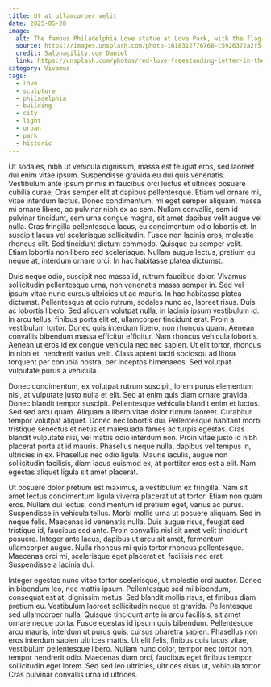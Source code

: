 ```yaml
---
title: Ut at ullamcorper velit
date: 2025-05-28
image:
  alt: The famous Philadelphia Love statue at Love Park, with the flag-lined Benjamin Franklin Parkway in the background
  source: https://images.unsplash.com/photo-1618312776768-c5926372a2f5
  credit: Salonagility.com Daniel
  link: https://unsplash.com/photos/red-love-freestanding-letter-in-the-street-yElP7IU8ttg
category: Vivamus
tags:
  - love
  - sculpture
  - philadelphia
  - building
  - city
  - light
  - urban
  - park
  - historic
---
```


Ut sodales, nibh ut vehicula dignissim, massa est feugiat eros, sed laoreet dui enim vitae ipsum. Suspendisse gravida eu dui quis venenatis. Vestibulum ante ipsum primis in faucibus orci luctus et ultrices posuere cubilia curae; Cras semper elit at dapibus pellentesque. Etiam vel ornare mi, vitae interdum lectus. Donec condimentum, mi eget semper aliquam, massa mi ornare libero, ac pulvinar nibh ex ac sem. Nullam convallis, sem id pulvinar tincidunt, sem urna congue magna, sit amet dapibus velit augue vel nulla. Cras fringilla pellentesque lacus, eu condimentum odio lobortis et. In suscipit lacus vel scelerisque sollicitudin. Fusce non lacinia eros, molestie rhoncus elit. Sed tincidunt dictum commodo. Quisque eu semper velit. Etiam lobortis non libero sed scelerisque. Nullam augue lectus, pretium eu neque at, interdum ornare orci. In hac habitasse platea dictumst.

Duis neque odio, suscipit nec massa id, rutrum faucibus dolor. Vivamus sollicitudin pellentesque urna, non venenatis massa semper in. Sed vel ipsum vitae nunc cursus ultricies ut ac mauris. In hac habitasse platea dictumst. Pellentesque at odio rutrum, sodales nunc ac, laoreet risus. Duis ac lobortis libero. Sed aliquam volutpat nulla, in lacinia ipsum vestibulum id. In arcu tellus, finibus porta elit et, ullamcorper tincidunt erat. Proin a vestibulum tortor. Donec quis interdum libero, non rhoncus quam. Aenean convallis bibendum massa efficitur efficitur. Nam rhoncus vehicula lobortis. Aenean ut eros id ex congue vehicula nec nec sapien. Ut elit tortor, rhoncus in nibh et, hendrerit varius velit. Class aptent taciti sociosqu ad litora torquent per conubia nostra, per inceptos himenaeos. Sed volutpat vulputate purus a vehicula.

Donec condimentum, ex volutpat rutrum suscipit, lorem purus elementum nisl, at vulputate justo nulla et elit. Sed at enim quis diam ornare gravida. Donec blandit tempor suscipit. Pellentesque vehicula blandit enim et luctus. Sed sed arcu quam. Aliquam a libero vitae dolor rutrum laoreet. Curabitur tempor volutpat aliquet. Donec nec lobortis dui. Pellentesque habitant morbi tristique senectus et netus et malesuada fames ac turpis egestas. Cras blandit vulputate nisi, vel mattis odio interdum non. Proin vitae justo id nibh placerat porta at id mauris. Phasellus neque nulla, dapibus vel tempus in, ultricies in ex. Phasellus nec odio ligula. Mauris iaculis, augue non sollicitudin facilisis, diam lacus euismod ex, at porttitor eros est a elit. Nam egestas aliquet ligula sit amet placerat.

Ut posuere dolor pretium est maximus, a vestibulum ex fringilla. Nam sit amet lectus condimentum ligula viverra placerat ut at tortor. Etiam non quam eros. Nullam dui lectus, condimentum id pretium eget, varius ac purus. Suspendisse in vehicula tellus. Morbi mollis urna ut posuere aliquam. Sed in neque felis. Maecenas id venenatis nulla. Duis augue risus, feugiat sed tristique id, faucibus sed ante. Proin convallis nisl sit amet velit tincidunt posuere. Integer ante lacus, dapibus ut arcu sit amet, fermentum ullamcorper augue. Nulla rhoncus mi quis tortor rhoncus pellentesque. Maecenas orci mi, scelerisque eget placerat et, facilisis nec erat. Suspendisse a lacinia dui.

Integer egestas nunc vitae tortor scelerisque, ut molestie orci auctor. Donec in bibendum leo, nec mattis ipsum. Pellentesque sed mi bibendum, consequat est at, dignissim metus. Sed blandit mollis risus, et finibus diam pretium eu. Vestibulum laoreet sollicitudin neque et gravida. Pellentesque sed ullamcorper nulla. Quisque tincidunt ante in arcu facilisis, sit amet ornare neque porta. Fusce egestas id ipsum quis bibendum. Pellentesque arcu mauris, interdum ut purus quis, cursus pharetra sapien. Phasellus non eros interdum sapien ultrices mattis. Ut elit felis, finibus quis lacus vitae, vestibulum pellentesque libero. Nullam nunc dolor, tempor nec tortor non, tempor hendrerit odio. Maecenas diam orci, faucibus eget finibus tempor, sollicitudin eget lorem. Sed sed leo ultricies, ultrices risus ut, vehicula tortor. Cras pulvinar convallis urna id ultrices.
